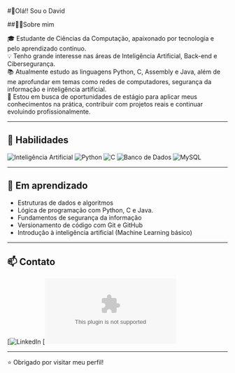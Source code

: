 #👋Olá!! Sou o David

##🧑‍💻Sobre mim

🎓 Estudante de Ciências da Computação, apaixonado por tecnologia e pelo aprendizado contínuo.  
💡 Tenho grande interesse nas áreas de Inteligência Artificial, Back-end e Cibersegurança.  
📚 Atualmente estudo as linguagens Python, C, Assembly e Java, além de me aprofundar em temas como redes de computadores, segurança da informação e inteligência artificial.  
🚀 Estou em busca de oportunidades de estágio para aplicar meus conhecimentos na prática, contribuir com projetos reais e continuar evoluindo profissionalmente.

--------------

## 🤖 Habilidades

![Inteligência Artificial](https://img.shields.io/badge/IA-Artificial%20Intelligence-purple?style=for-the-badge&logo=openai&logoColor=white)
![Python](https://img.shields.io/badge/Python-3776AB?style=for-the-badge&logo=python&logoColor=white)
![C](https://img.shields.io/badge/C-00599C?style=for-the-badge&logo=c&logoColor=white)
![Banco de Dados](https://img.shields.io/badge/Banco%20de%20Dados-003B57?style=for-the-badge&logo=databricks&logoColor=white)
![MySQL](https://img.shields.io/badge/MySQL-4479A1?style=for-the-badge&logo=mysql&logoColor=white)

-------------

## 📘 Em aprendizado

- Estruturas de dados e algoritmos
- Lógica de programação com Python, C e Java.
- Fundamentos de segurança da informação
- Versionamento de código com Git e GitHub
- Introdução à inteligência artificial (Machine Learning básico)

--------------

## 📫 Contato

[![LinkedIn](https://www.linkedin.com/in/david-danillo-gomes-5b1a4935b/)
[![Email](daviddanillo07@gmail.com)

-------------

⭐ Obrigado por visitar meu perfil!

